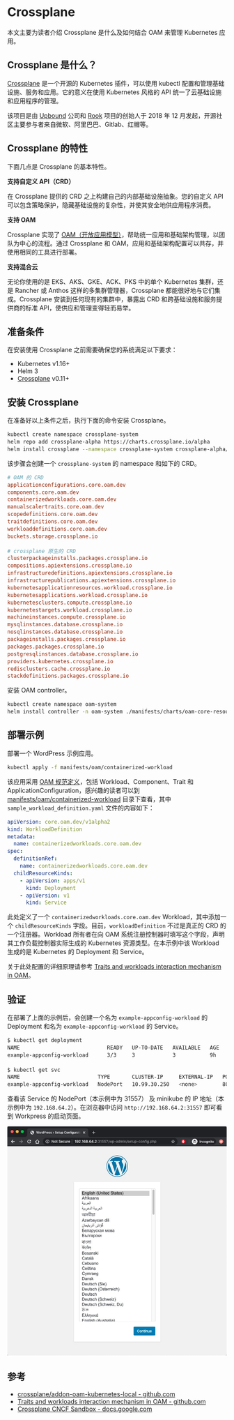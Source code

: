 # Crossplane

本文主要为读者介绍 Crossplane 是什么及如何结合 OAM 来管理 Kubernetes 应用。

## Crossplane 是什么？

[Crossplane](https://crossplane.io/) 是一个开源的 Kubernetes 插件，可以使用 kubectl 配置和管理基础设施、服务和应用。它的意义在使用 Kubernetes 风格的 API 统一了云基础设施和应用程序的管理。

该项目是由 [Upbound](https://upbound.io/) 公司和 [Rook](https://rook.io) 项目的创始人于 2018 年 12 月发起，开源社区主要参与者来自微软、阿里巴巴、Gitlab、红帽等。

## Crossplane 的特性

下面几点是 Crossplane 的基本特性。

**支持自定义 API（CRD）**

在 Crossplane 提供的 CRD 之上构建自己的内部基础设施抽象。您的自定义 API 可以包含策略保护，隐藏基础设施的复杂性，并使其安全地供应用程序消费。

**支持 OAM**

Crossplane 实现了 [OAM（开放应用模型）](./oam.md)，帮助统一应用和基础架构管理，以团队为中心的流程。通过 Crossplane 和 OAM，应用和基础架构配置可以共存，并使用相同的工具进行部署。

**支持混合云**

无论你使用的是 EKS、AKS、GKE、ACK、PKS 中的单个 Kubernetes 集群，还是 Rancher 或 Anthos 这样的多集群管理器，Crossplane 都能很好地与它们集成。Crossplane 安装到任何现有的集群中，暴露出 CRD 和跨基础设施和服务提供商的标准 API，使供应和管理变得轻而易举。

## 准备条件

在安装使用 Crossplane 之前需要确保您的系统满足以下要求：

- Kubernetes v1.16+
- Helm 3
- [Crossplane](https://github.com/crossplane/crossplane) v0.11+

## 安装 Crossplane

在准备好以上条件之后，执行下面的命令安装 Crossplane。

```bash
kubectl create namespace crossplane-system
helm repo add crossplane-alpha https://charts.crossplane.io/alpha
helm install crossplane --namespace crossplane-system crossplane-alpha/crossplane
```

该步骤会创建一个 `crossplane-system` 的 namespace 和如下的 CRD。

```ini
# OAM 的 CRD
applicationconfigurations.core.oam.dev
components.core.oam.dev
containerizedworkloads.core.oam.dev
manualscalertraits.core.oam.dev
scopedefinitions.core.oam.dev
traitdefinitions.core.oam.dev
workloaddefinitions.core.oam.dev
buckets.storage.crossplane.io

# crossplane 原生的 CRD
clusterpackageinstalls.packages.crossplane.io
compositions.apiextensions.crossplane.io
infrastructuredefinitions.apiextensions.crossplane.io
infrastructurepublications.apiextensions.crossplane.io
kubernetesapplicationresources.workload.crossplane.io
kubernetesapplications.workload.crossplane.io
kubernetesclusters.compute.crossplane.io
kubernetestargets.workload.crossplane.io
machineinstances.compute.crossplane.io
mysqlinstances.database.crossplane.io
nosqlinstances.database.crossplane.io
packageinstalls.packages.crossplane.io
packages.packages.crossplane.io
postgresqlinstances.database.crossplane.io
providers.kubernetes.crossplane.io
redisclusters.cache.crossplane.io
stackdefinitions.packages.crossplane.io
```

安装 OAM controller。

```bash
kubectl create namespace oam-system
helm install controller -n oam-system ./manifests/charts/oam-core-resources/ 
```

## 部署示例

部署一个 WordPress 示例应用。

```bash
kubectl apply -f manifests/oam/containerized-workload
```

该应用采用 [OAM 规范定义](./oam.md)，包括 Workload、Component、Trait 和 ApplicationConfiguration，感兴趣的读者可以到 [manifests/oam/containerized-workload](https://github.com/rootsongjc/kubernetes-handbook/tree/master/manifests/oam/containerized-workload) 目录下查看，其中 `sample_workload_definition.yaml` 文件的内容如下：

```yaml
apiVersion: core.oam.dev/v1alpha2
kind: WorkloadDefinition
metadata:
  name: containerizedworkloads.core.oam.dev
spec:
  definitionRef:
    name: containerizedworkloads.core.oam.dev
  childResourceKinds:
    - apiVersion: apps/v1
      kind: Deployment
    - apiVersion: v1
      kind: Service
```

此处定义了一个 `containerizedworkloads.core.oam.dev` Workload，其中添加一个 `childResourceKinds` 字段。目前，`workloadDefinition` 不过是真正的 CRD 的一个注册器。Workload 所有者在向 OAM 系统注册控制器时填写这个字段，声明其工作负载控制器实际生成的 Kubernetes 资源类型。在本示例中该 Workload 生成的是 Kubernetes 的 Deployment 和 Service。

关于此处配置的详细原理请参考 [Traits and workloads interaction mechanism in OAM](https://github.com/crossplane/oam-kubernetes-runtime/blob/master/design/one-pager-trait-workload-interaction-mechanism.md)。

## 验证

在部署了上面的示例后，会创建一个名为 `example-appconfig-workload` 的 Deployment 和名为 `example-appconfig-workload` 的 Service。

```bash
$ kubectl get deployment
NAME                            READY   UP-TO-DATE   AVAILABLE   AGE
example-appconfig-workload      3/3     3            3           9h

$ kubectl get svc
NAME                         TYPE       CLUSTER-IP     EXTERNAL-IP   PORT(S)        AGE
example-appconfig-workload   NodePort   10.99.30.250   <none>        80:31557/TCP   9h
```

查看该 Service 的 NodePort（本示例中为 31557） 及 minikube 的 IP 地址（本示例中为 `192.168.64.2`）。在浏览器中访问 `http://192.168.64.2:31557` 即可看到 Workpress 的启动页面。

![Wordpress 页面](../images/wordpress.jpg)

## 参考

- [crossplane/addon-oam-kubernetes-local - github.com](https://github.com/crossplane/addon-oam-kubernetes-local)
- [Traits and workloads interaction mechanism in OAM - github.com](https://github.com/crossplane/oam-kubernetes-runtime/blob/master/design/one-pager-trait-workload-interaction-mechanism.md)
- [Crossplane CNCF Sandbox - docs.google.com](https://docs.google.com/presentation/d/1HEQtVMwQxrpkQg2UWUNi0RPdjmJ6TaZLr50Cr_anNeQ/edit#slide=id.g8801599ecb_0_72)